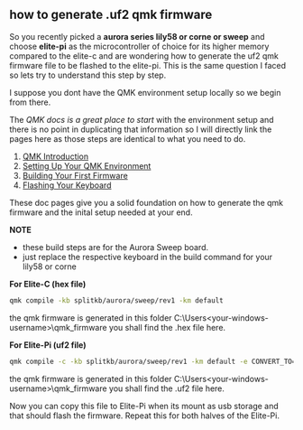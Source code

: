 ## how to generate .uf2 qmk firmware 

So you recently picked a **aurora series lily58 or corne or sweep** and choose **elite-pi** as the microcontroller of choice for its higher memory compared to the elite-c and are wondering how to generate the uf2 qmk firmware file to be flashed to the elite-pi. This is the same question I faced so lets try to understand this step by step.

I suppose you dont have the QMK environment setup locally so we begin from there.

The *QMK docs is a great place to start* with the environment setup and there is no point in duplicating that information so I will directly link the pages here as those steps are identical to what you need to do.
 
1. [QMK Introduction](https://docs.qmk.fm/#/newbs)
2. [Setting Up Your QMK Environment](https://docs.qmk.fm/#/newbs_getting_started)
3. [Building Your First Firmware](https://docs.qmk.fm/#/newbs_building_firmware)
4. [Flashing Your Keyboard](https://docs.qmk.fm/#/newbs_flashing)

These doc pages give you a solid foundation on how to generate the qmk firmware and the inital setup needed at your end. 

**NOTE**
- these build steps are for the Aurora Sweep board.
- just replace the respective keyboard in the build command for your lily58 or corne

**For Elite-C (hex file)**

```bash
qmk compile -kb splitkb/aurora/sweep/rev1 -km default
```
the qmk firmware is generated in this folder
C:\Users\<your-windows-username>\qmk_firmware
you shall find the .hex file here.

**For Elite-Pi (uf2 file)**

```bash
qmk compile -c -kb splitkb/aurora/sweep/rev1 -km default -e CONVERT_TO=elite_pi
```

the qmk firmware is generated in this folder
C:\Users\<your-windows-username>\qmk_firmware
you shall find the .uf2 file here.

Now you can copy this file to Elite-Pi when its mount as usb storage and that should flash the firmware.
Repeat this for both halves of the Elite-Pi.
